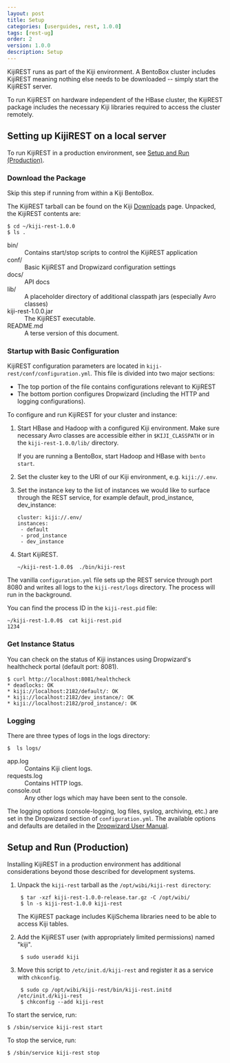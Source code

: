 ```yaml
---
layout: post
title: Setup
categories: [userguides, rest, 1.0.0]
tags: [rest-ug]
order: 2
version: 1.0.0
description: Setup
---
```


KijiREST runs as part of the Kiji environment. A BentoBox cluster includes KijiREST meaning nothing else
needs to be downloaded --  simply start the KijiREST server.

To run KijiREST on hardware independent of the HBase cluster, the KijiREST package includes
the necessary Kiji libraries required to access the cluster remotely.

## Setting up KijiREST on a local server

To run KijiREST in a production environment, see [Setup and Run (Production)](#setup-production).

### Download the Package

Skip this step if running from within a Kiji BentoBox.

The KijiREST tarball can be found on the Kiji [Downloads](http://www.kiji.org/getstarted/#Downloads)
page. Unpacked, the KijiREST contents are:

    $ cd ~/kiji-rest-1.0.0
    $ ls .

<dl>
<dt>  bin/ </dt>
    <dd>Contains start/stop scripts to control the KijiREST application</dd>
<dt>conf/ </dt>
    <dd>Basic KijiREST and Dropwizard configuration settings</dd>
<dt>docs/ </dt>
    <dd>API docs</dd>
<dt>lib/ </dt>
    <dd>A placeholder directory of additional classpath jars (especially Avro classes)</dd>
<dt>kiji-rest-1.0.0.jar  </dt>
    <dd>The KijiREST executable.</dd>
<dt>README.md  </dt>
    <dd> A terse version of this document.</dd>
</dl>

### Startup with Basic Configuration

KijiREST configuration parameters are located in `kiji-rest/conf/configuration.yml`. This
file is divided into two major sections:
* The top portion of the file contains configurations relevant to KijiREST
* The bottom portion configures Dropwizard (including the HTTP and logging configurations).

To configure and run KijiREST for your cluster and instance:

1.  Start HBase and Hadoop with a configured Kiji environment. Make sure necessary Avro
classes are accessible either in `$KIJI_CLASSPATH` or in the `kiji-rest-1.0.0/lib/` directory.

    If you are running a BentoBox, start Hadoop and HBase with `bento start`.

2.  Set the cluster key to the URI of our Kiji environment, e.g. `kiji://.env`.

3.  Set the instance key to the list of instances we would like to surface through the REST
service, for example default, prod_instance, dev_instance:

        cluster: kiji://.env/
        instances:
         - default
         - prod_instance
         - dev_instance

4.  Start KijiREST.

        ~/kiji-rest-1.0.0$  ./bin/kiji-rest

The vanilla `configuration.yml` file sets up the REST service through port 8080 and writes
all logs to the `kiji-rest/logs` directory. The process will run in the background.

You can find the process ID in the `kiji-rest.pid` file:

    ~/kiji-rest-1.0.0$  cat kiji-rest.pid
    1234

### Get Instance Status
You can check on the status of Kiji instances using Dropwizard's healthcheck portal
(default port: 8081).

    $ curl http://localhost:8081/healthcheck
    * deadlocks: OK
    * kiji://localhost:2182/default/: OK
    * kiji://localhost:2182/dev_instance/: OK
    * kiji://localhost:2182/prod_instance/: OK

### Logging

There are three types of logs in the logs directory:

    $  ls logs/

<dl>
<dt>app.log</dt>
    <dd>Contains Kiji client logs.</dd>
<dt>requests.log</dt>
    <dd>Contains HTTP logs.</dd>
<dt>console.out</dt>
    <dd>Any other logs which may have been sent to the console.</dd>
</dl>


The logging options (console-logging, log files, syslog, archiving, etc.) are set in the
Dropwizard section of `configuration.yml`. The available options and defaults are detailed
in the [Dropwizard User Manual](http://dropwizard.codahale.com/manual/).

<a id="setup-production"> </a>
## Setup and Run (Production)

Installing KijiREST in a production environment has additional considerations beyond those
described for development systems.

1. Unpack the `kiji-rest` tarball as the `/opt/wibi/kiji-rest directory`:

        $ tar -xzf kiji-rest-1.0.0-release.tar.gz -C /opt/wibi/
        $ ln -s kiji-rest-1.0.0 kiji-rest

    The KijiREST package includes KijiSchema libraries need to be able to access Kiji tables.

1. Add the KijiREST user (with appropriately limited permissions) named "kiji".

        $ sudo useradd kiji

1. Move this script to `/etc/init.d/kiji-rest` and register it as a service with `chkconfig`.

        $ sudo cp /opt/wibi/kiji-rest/bin/kiji-rest.initd  /etc/init.d/kiji-rest
        $ chkconfig --add kiji-rest

To start the service, run:

    $ /sbin/service kiji-rest start

To stop the service, run:

    $ /sbin/service kiji-rest stop
